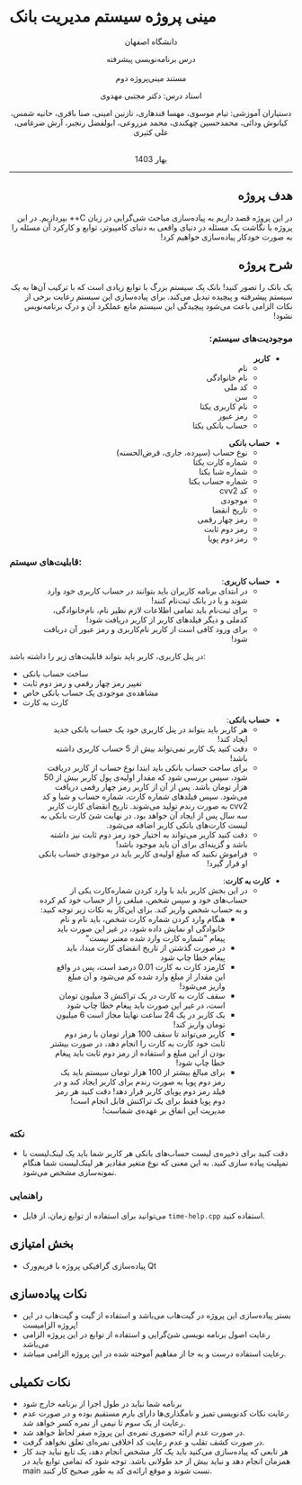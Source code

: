 # مینی پروژه سیستم مدیریت بانک

<div align="center", dir="rtl">
  دانشگاه اصفهان  
  </br>

  درس برنامه‌نویسی پیشرفته  
</br>
  مستند مینی‌پروژه دوم  
</div>

<div align="center", dir="rtl">
  استاد درس: دکتر مجتبی مهدوی 
  </br>

  دستیاران آموزشی: تیام موسوی، مهسا قندهاری، نازنین امینی، صنا باقری، حانیه شمس، کیانوش ودائی، محمدحسین چهکندی، محمد مزروعی، ابولفضل رنجبر، آرش ضرغامی، علی کثیری  
  </br>

</div>

<div align="center", dir="rtl">
  بهار 1403  
</div>

---
<div dir="rtl">

## هدف پروژه
در این پروژه قصد داریم به پیاده‌سازی مباحث شی‌گرایی در زبان C++ بپردازیم. در این پروژه با نگاشت یک مسئله در دنیای واقعی به دنیای کامپیوتر، توابع و کارکرد آن مسئله را به صورت خودکار پیاده‌سازی خواهیم کرد!

## شرح پروژه
یک بانک را تصور کنید! بانک یک سیستم بزرگ با توابع زیادی است که با ترکیب آن‌ها به یک سیستم پیشرفته و پیچیده تبدیل می‌کند. برای پیاده‌سازی این سیستم رعایت برخی از نکات الزامی باعث می‌شود پیچیدگی این سیستم مانع عملکرد آن و درک برنامه‌نویس نشود!

### موجودیت‌های سیستم:

- **کاربر**
  - نام
  - نام خانوادگی
  - کد ملی
  - سن
  - نام کاربری یکتا
  - رمز عبور
  - حساب بانکی یکتا
</div>

<div dir="rtl">


- **حساب بانکی**
  - نوع حساب (سپرده، جاری، قرض‌الحسنه)
  - شماره کارت یکتا
  - شماره شبا یکتا
  - شماره حساب یکتا
  - کد cvv2 
  - موجودی
  - تاریخ انقضا
  - رمز چهار رقمی
  - رمز دوم ثابت
  - رمز دوم پویا
</div>

### قابلیت‌های سیستم:

<div dir="rtl">

- **حساب کاربری**: 
  - در ابتدای برنامه کاربران باید بتوانند در حساب کاربری خود وارد شوند و یا در بانک ثبت‌نام کنند!
  - برای ثبت‌نام باید تمامی اطلاعات لازم نظیر نام، نام‌خانوادگی، کدملی و دیگر فیلدهای کاربر از کاربر دریافت شود!
  - برای ورود کافی است از کاربر نام‌کاربری و رمز عبور آن دریافت شود!
</div>

  در پنل کاربری، کاربر باید بتواند قابلیت‌های زیر را داشته باشد:
  - ساخت حساب بانکی
  - تغییر رمز چهار رقمی و رمز دوم ثابت
  - مشاهده‌ی موجودی یک حساب بانکی خاص
  - کارت به کارت
<div dir="rtl">


- **حساب بانکی**:
  - هر کاربر باید بتواند در پنل کاربری خود یک حساب بانکی جدید ایجاد کند!
  - دقت کنید یک کاربر نمی‌تواند بیش از 5 حساب کاربری داشته باشد!
  - برای ساخت حساب بانکی باید ابتدا نوع حساب از کاربر دریافت شود، سپس بررسی شود که مقدار اولیه‌ی پول کاربر بیش از 50 هزار تومان باشد. پس از آن از کاربر رمز چهار رقمی دریافت می‌شود. سپس فیلدهای شماره کارت، شماره حساب و شبا و کد cvv2 به صورت رندم تولید می‌شوند. تاریخ انقضای کارت کاربر سه سال پس از ایجاد آن خواهد بود. در نهایت شئ کارت بانکی به لیست کارت‌های بانکی کاربر اضافه می‌شود.
  - دقت کنید کاربر می‌تواند به اختیار خود رمز دوم ثابت نیز داشته باشد و گزینه‌ای برای آن باید موجود باشد!
  - فراموش نکنید که مبلغ اولیه‌ی کاربر باید در موجودی حساب بانکی او قرار گیرد!
</div>
<div dir="rtl">

- **کارت به کارت**:
  - در این بخش کاربر باید با وارد کردن شماره‌کارت یکی از حساب‌های خود و سپس شخص، مبلغی را از حساب خود کم کرده و به حساب شخص واریز کند. برای این‌کار به نکات زیر توجه کنید:
    - هنگام وارد کردن شماره کارت شخص، باید نام و نام خانوادگی او نمایش داده شود، در غیر این صورت باید پیغام "شماره کارت وارد شده معتبر نیست"
    - در صورت گذشتن از تاریخ انقضای کارت مبدا، باید پیغام خطا چاپ شود
    - کارمزد کارت به کارت 0.01 درصد است، پس در واقع این مقدار از مبلغ وارد شده کم می‌شود و آن مبلغ واریز می‌شود!
    - سقف کارت‌ به کارت در یک تراکنش 3 میلیون تومان است، در غیر این صورت باید پیغام خطا چاپ شود
    - یک کاربر در یک 24 ساعت نهایتا مجاز است 6 میلیون تومان واریز کند!
    - کاربر می‌تواند تا سقف 100 هزار تومان با رمز دوم ثابت خود کارت به کارت را انجام دهد، در صورت بیشتر بودن از این مبلغ و استفاده از رمز دوم ثابت باید پیغام خطا چاپ شود!
    - برای مبالغ بیشتر از 100 هزار تومان سیستم باید یک رمز دوم پویا به صورت رندم برای کاربر ایجاد کند و در فیلد رمز دوم پویا‌ی کاربر قرار دهد! دقت کنید هر رمز دوم پویا فقط برای یک تراکنش قابل انجام است! مدیریت این اتفاق بر عهده‌ی شماست!

</div>


### نکته
- دقت کنید برای ذخیره‌ی لیست حساب‌های بانکی هر کاربر شما باید یک لینک‌لیست با تمپلیت پیاده سازی کنید. به این معنی که نوع متغیر مقادیر هر لینک‌لیست شما هنگام نمونه‌سازی مشخص می‌شود.

### راهنمایی
- می‌توانید برای استفاده از توابع زمان، از فایل `time-help.cpp` استفاده کنید.

## بخش امتیازی
- پیاده‌سازی گرافیکی پروژه با فریم‌ورک Qt

## نکات پیاده‌سازی
- بستر پیاده‌سازی این پروژه در گیت‌هاب می‌باشد و استفاده از گیت و گیت‌هاب در این پروژه الزامیست!
- رعایت اصول برنامه نویسی شئ‌گرایی و استفاده از توابع در این پروژه الزامی می‌باشد
- رعایت استفاده درست و به جا از مفاهیم آموخته شده در این پروژه الزامی میباشد.

## نکات تکمیلی
- برنامه شما نباید در طول اجرا از برنامه خارج شود 
- رعایت نکات کدنویسی تمیز و نامگذاری‌ها دارای بارم مستقیم بوده و در صورت عدم رعایت از یک سوم تا نیمی از نمره کسر خواهد شد.
- در صورت عدم ارائه حضوری نمره‌ی این پروژه صفر لحاظ خواهد شد.
- در صورت کشف تقلب و عدم رعایت کد اخلاقی نمره‌ای تعلق نخواهد گرفت.
- هر تابعی که پیاده‌سازی می‌کنید باید یک کار مشخص انجام دهد، یک تابع نباید چند کار همزمان انجام دهد و نباید بیش از حد طولانی باشد. توجه شود که تمامی توابع باید در main تست شوند و موقع ارائه‌ی کد به طور صحیح کار کنند.
  </div>

